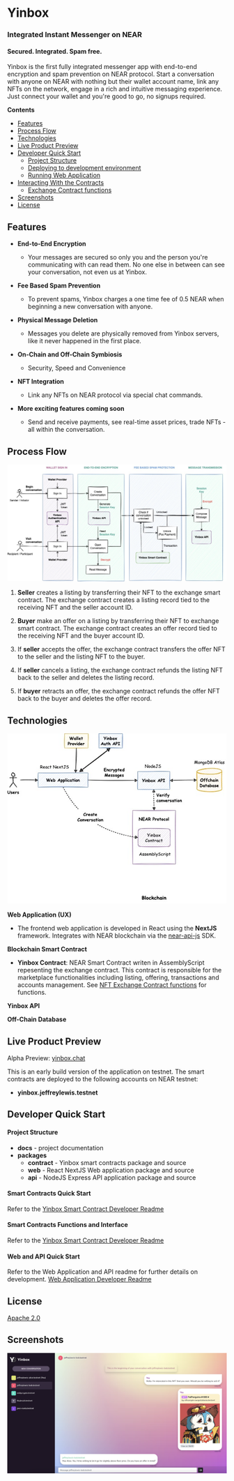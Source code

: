 # Yinbox

### Integrated Instant Messenger on NEAR
#### Secured. Integrated. Spam free.

Yinbox is the first fully integrated messenger app with end-to-end encryption and spam prevention on NEAR protocol. Start a conversation with anyone on NEAR with nothing but their wallet account name, link any NFTs on the network, engage in a rich and intuitive messaging experience. Just connect your wallet and you're good to go, no signups required.

**Contents**

- [Features](#features)
- [Process Flow](#process-flow)
- [Technologies](#technologies)
- [Live Product Preview](#live-product-preview)
- [Developer Quick Start](#developer-quick-start)
    - [Project Structure](#project-structure)
    - [Deploying to development environment](#deploying-to-development-environment)
    - [Running Web Application](#running-web-application)
- [Interacting With the Contracts](#interacting-with-the-contracts)
    - [Exchange Contract functions](#exchange-contract-functions)
- [Screenshots](#screenshots)
- [License](#license)

## Features

- **End-to-End Encryption**
    - Your messages are secured so only you and the person you're communicating with can read them. No one else in between can see your conversation, not even us at Yinbox.

- **Fee Based Spam Prevention**
    - To prevent spams, Yinbox charges a one time fee of 0.5 NEAR when beginning a new conversation with anyone.

- **Physical Message Deletion**
    - Messages you delete are physically removed from Yinbox servers, like it never happened in the first place.

- **On-Chain and Off-Chain Symbiosis**
    - Security, Speed and Convenience
    
- **NFT Integration**
    - Link any NFTs on NEAR protocol via special chat commands.

- **More exciting features coming soon**
    - Send and receive payments, see real-time asset prices, trade NFTs - all within the conversation.

## Process Flow

<p align="center">
    <img src="https://raw.githubusercontent.com/jnlewis/yinbox-app/main/docs/images/yinbox-flow.jpg" alt="Process Flow">
</p>

1. **Seller** creates a listing by transferring their NFT to the exchange smart contract. The exchange contract creates a listing record tied to the receiving NFT and the seller account ID.

2. **Buyer** make an offer on a listing by transferring their NFT to exchange smart contract. The exchange contract creates an offer record tied to the receiving NFT and the buyer account ID.

3. If **seller** accepts the offer, the exchange contract transfers the offer NFT to the seller and the listing NFT to the buyer.

4. If **seller** cancels a listing, the exchange contract refunds the listing NFT back to the seller and deletes the listing record.

5. If **buyer** retracts an offer, the exchange contract refunds the offer NFT back to the buyer and deletes the offer record.

## Technologies

<p align="center">
    <img width="600px" src="https://raw.githubusercontent.com/jnlewis/yinbox-app/main/docs/images/yinbox-architecture.jpg" alt="Architecture">
</p>

**Web Application (UX)**

- The frontend web application is developed in React using the **NextJS** framework. Integrates with NEAR blockchain via the [near-api-js](https://docs.near.org/docs/api/javascript-library) SDK.

**Blockchain Smart Contract**

- **Yinbox Contract**: NEAR Smart Contract writen in AssemblyScript repesenting the exchange contract. This contract is responsible for the marketplace functionalities including listing, offering, transactions and accounts management. See [NFT Exchange Contract functions](#yinbox-app-contract-functions) for functions.

**Yinbox API**

**Off-Chain Database**

## Live Product Preview

Alpha Preview: [yinbox.chat](https://www.yinbox.chat)

This is an early build version of the application on testnet. The smart contracts are deployed to the following accounts on NEAR testnet:
- **yinbox.jeffreylewis.testnet**

## Developer Quick Start

#### Project Structure

- **docs** - project documentation
- **packages**
    - **contract** - Yinbox smart contracts package and source
    - **web** - React NextJS Web application package and source
    - **api** - NodeJS Express API application package and source

#### Smart Contracts Quick Start

Refer to the [Yinbox Smart Contract Developer Readme](https://github.com/jnlewis/yinbox-app/tree/main/packages/contract/near)

#### Smart Contracts Functions and Interface

Refer to the [Yinbox Smart Contract Developer Readme](https://github.com/jnlewis/yinbox-app/tree/main/packages/contract/near)

#### Web and API Quick Start

Refer to the Web Application and API readme for further details on development.
[Web Application Developer Readme](https://github.com/jnlewis/yinbox-app/tree/main/packages/web/README.md)


## License

[Apache 2.0](https://github.com/jnlewis/yinbox-app/blob/main/LICENSE)

## Screenshots

<p align="center">
    <img src="https://raw.githubusercontent.com/jnlewis/yinbox-app/main/docs/screenshots/screenshot-chat.png" alt="">
</p>
<p align="center">
    <img src="https://raw.githubusercontent.com/jnlewis/yinbox-app/main/docs/screenshots/landing-1.png" alt="">
</p>
<p align="center">
    <img src="https://raw.githubusercontent.com/jnlewis/yinbox-app/main/docs/screenshots/landing-2.png" alt="">
</p>

